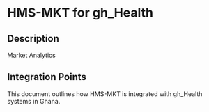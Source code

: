 # HMS-MKT for gh_Health

## Description

Market Analytics

## Integration Points

This document outlines how HMS-MKT is integrated with gh_Health systems in Ghana.
